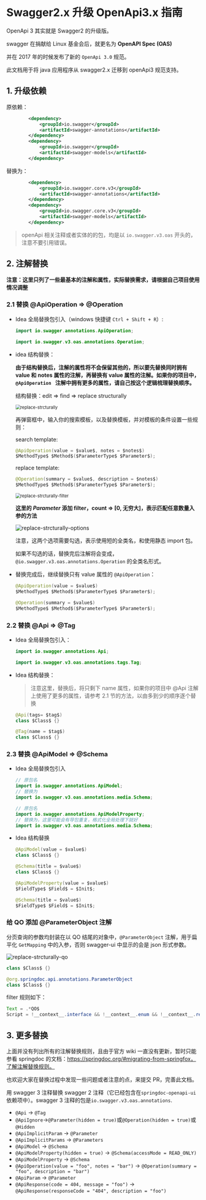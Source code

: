 # Swagger2.x  升级 OpenApi3.x 指南

OpenApi 3 其实就是 Swagger2 的升级版。

swagger 在捐献给 Linux 基金会后，就更名为 **OpenAPI Spec (OAS)**

并在 2017 年的时候发布了新的 `OpenApi 3.0` 规范。

此文档用于将 java 应用程序从 swagger2.x 迁移到 openApi3 规范支持。


## 1. 升级依赖

原依赖：

```xml
		<dependency>
			<groupId>io.swagger</groupId>
			<artifactId>swagger-annotations</artifactId>
		</dependency>
		<dependency>
			<groupId>io.swagger</groupId>
			<artifactId>swagger-models</artifactId>
		</dependency>
```

替换为：

```xml
		<dependency>
			<groupId>io.swagger.core.v3</groupId>
			<artifactId>swagger-annotations</artifactId>
		</dependency>
		<dependency>
			<groupId>io.swagger.core.v3</groupId>
			<artifactId>swagger-models</artifactId>
		</dependency>
```



>  openApi 相关注释或者实体的的包，均是以 `io.swagger.v3.oas` 开头的，注意不要引用错误。





## 2. 注解替换

**注意：这里只列了一些最基本的注解和属性，实际替换需求，请根据自己项目使用情况调整**



### 2.1 替换 @ApiOperation => @Operation

- Idea 全局替换包引入（windows 快捷键 `Ctrl + Shift + R`）:

    ```java
    import io.swagger.annotations.ApiOperation;
    ```
    
    ```java
    import io.swagger.v3.oas.annotations.Operation;
    ```



- idea 结构替换：

    **由于结构替换后，注解的属性将不会保留其他的，所以要先替换同时拥有 value 和 notes 属性的注解，再替换有 value 属性的注解。如果你的项目中，`@ApiOperation `  注解中拥有更多的属性，请自己按这个逻辑梳理替换顺序。**
    
    结构替换：edit => find => replace structurally
    
    <img src="./img/openapi/replace-strcturally.png" alt="replace-strcturally" style="zoom: 80%;" />
    
    
    
    再弹窗框中，输入你的搜索模板，以及替换模板，并对模板的条件设置一些规则：
    
    search template:
    
    ```java
    @ApiOperation(value = $value$, notes = $notes$)
    $MethodType$ $Method$($ParameterType$ $Parameter$);
    ```
    
    replace template:
    
    ```java
    @Operation(summary = $value$, description = $notes$)
    $MethodType$ $Method$($ParameterType$ $Parameter$);
    ```
    
    
    <img src="./img/openapi/replace-strcturally-filter.png" alt="replace-strcturally-filter" style="zoom: 80%;" />
    
    **这里的 $Parameter$ 添加 filter，count => [0, 无穷大]，表示匹配任意数量入参的方法**
    
    
    
    ![replace-strcturally-options](./img/openapi/replace-strcturally-options.png)
    
    注意，这两个选项需要勾选，表示使用短的全类名，和使用静态 import 包。
    
    如果不勾选的话，替换完后注解将会变成，`@io.swagger.v3.oas.annotations.Operation` 的全类名形式。
    
    



- 替换完成后，继续替换只有 value 属性的 `@ApiOperation`：


    ```java
    @ApiOperation(value = $value$)
    $MethodType$ $Method$($ParameterType$ $Parameter$);
    ```
    
    ```java
    @Operation(summary = $value$)
    $MethodType$ $Method$($ParameterType$ $Parameter$);
    ```





### 2.2 替换 @Api => @Tag

- Idea 全局替换包引入：

    ```java
    import io.swagger.annotations.Api;
    ```
    
    ```java
    import io.swagger.v3.oas.annotations.tags.Tag;
    ```



- Idea 结构替换：

    >  注意这里，替换后，将只剩下 name 属性，如果你的项目中 @Api 注解上使用了更多的属性，请参考 2.1 节的方法，以由多到少的顺序逐个替换
    
    ```java
    @Api(tags= $tag$)
    class $Class$ {}
    ```
    
    ```java
    @Tag(name = $tag$)
    class $Class$ {}
    ```



### 2.3 替换 @ApiModel => @Schema

- Idea 全局替换包引入

    ```java
    // 原包名
    import io.swagger.annotations.ApiModel;	
    // 替换为
    import io.swagger.v3.oas.annotations.media.Schema;
    ```
    
    ```java
    // 原包名
    import io.swagger.annotations.ApiModelProperty;
    // 替换为，这里可能会有导包重复，格式化全局处理下就好
    import io.swagger.v3.oas.annotations.media.Schema;
    ```


- Idea 结构替换

    ```java
    @ApiModel(value = $value$)
    class $Class$ {}
    ```
    
    ```java
    @Schema(title = $value$)
    class $Class$ {}
    ```
    
    
    
    ```java
    @ApiModelProperty(value = $value$)
    $FieldType$ $Field$ = $Init$;
    ```
    
    ```java
    @Schema(title = $value$)
    $FieldType$ $Field$ = $Init$;
    ```





### 给 QO 添加 @ParameterObject 注解

分页查询的参数均封装在以 QO 结尾的对象中，`@ParameterObject` 注解，用于扁平化 `GetMapping` 中的入参，否则 swagger-ui 中显示的会是 json 形式参数。

![replace-strcturally-qo](./img/openapi/replace-strcturally-qo.png)

```java
class $Class$ {}
```

```java
@org.springdoc.api.annotations.ParameterObject
class $Class$ {}
```

filter 规则如下：
```java
Text = .*QO$
Script = !__context__.interface && !__context__.enum && !__context__.record
```












## 3. 更多替换

上面并没有列出所有的注解替换规则，且由于官方 wiki 一直没有更新，暂时只能参看 springdoc 的文档：https://springdoc.org/#migrating-from-springfox，了解注解替换规则。

也欢迎大家在替换过程中发现一些问题或者注意的点，来提交 PR，完善此文档。



用 swagger 3 注释替换 swagger 2 注释（它已经包含在`springdoc-openapi-ui`依赖项中）。swagger 3 注释的包是`io.swagger.v3.oas.annotations`.

- `@Api` → `@Tag`
- `@ApiIgnore`→`@Parameter(hidden = true)`或`@Operation(hidden = true)`或`@Hidden`
- `@ApiImplicitParam` → `@Parameter`
- `@ApiImplicitParams` → `@Parameters`
- `@ApiModel` → `@Schema`
- `@ApiModelProperty(hidden = true)` → `@Schema(accessMode = READ_ONLY)`
- `@ApiModelProperty` → `@Schema`
- `@ApiOperation(value = "foo", notes = "bar")` → `@Operation(summary = "foo", description = "bar")`
- `@ApiParam` → `@Parameter`
- `@ApiResponse(code = 404, message = "foo")` → `@ApiResponse(responseCode = "404", description = "foo")`

